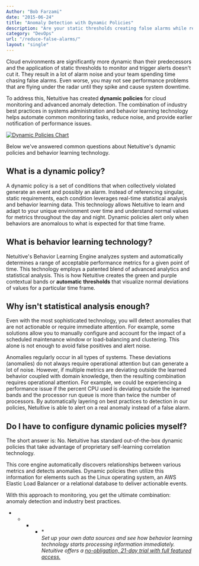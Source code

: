 ```yaml
---
Author: "Bob Farzami"
date: "2015-06-24"
title: "Anomaly Detection with Dynamic Policies"
description: "Are your static thresholds creating false alarms while real problems fly under the radar? See what anomaly detection with dynamic policies can do for you!"
category: "DevOps"
url: "/reduce-false-alarms/"
layout: "single"
---
```



Cloud environments are significantly more dynamic than their predecessors and the application of static thresholds to monitor and trigger alerts doesn't cut it. They result in a lot of alarm noise and your team spending time chasing false alarms.  Even worse, you may not see performance problems that are flying under the radar until they spike and cause system downtime.

To address this, Netuitive has created **dynamic policies** for cloud monitoring and advanced anomaly detection. The combination of industry best practices in systems administration and behavior learning technology helps automate common monitoring tasks, reduce noise, and provide earlier notification of performance issues.

[![Dynamic Policies Chart](https://s3-us-west-2.amazonaws.com/com-netuitive-app-usw2-public/wp-content/uploads/2016/03/dynamic-policies-anomaly-detection.png)](https://s3-us-west-2.amazonaws.com/com-netuitive-app-usw2-public/wp-content/uploads/2016/03/dynamic-policies-anomaly-detection.png)

Below we've answered common questions about Netuitive's dynamic policies and behavior learning technology.

What is a dynamic policy?
-------------------------

A dynamic policy is a set of conditions that when collectively violated generate an event and possibly an alarm.  Instead of referencing singular, static requirements, each condition leverages real-time statistical analysis and behavior learning data.  This technology allows Netuitive to learn and adapt to your unique environment over time and understand normal values for metrics throughout the day and night. Dynamic policies alert only when behaviors are anomalous to what is expected for that time frame.

What is behavior learning technology?
-------------------------------------

Netuitive's Behavior Learning Engine analyzes system and automatically determines a range of acceptable performance metrics for a given point of time. This technology employs a patented blend of advanced analytics and statistical analysis.  This is how Netuitive creates the green and purple contextual bands or **automatic** **thresholds** that visualize normal deviations of values for a particular time frame.

Why isn't statistical analysis enough?
--------------------------------------

Even with the most sophisticated technology, you will detect anomalies that are not actionable or require immediate attention. For example, some solutions allow you to manually configure and account for the impact of a scheduled maintenance window or load-balancing and clustering.  This alone is not enough to avoid false positives and alert noise.

Anomalies regularly occur in all types of systems.  These deviations (anomalies) do not always require operational attention but can generate a lot of noise.  However, if multiple metrics are deviating outside the learned behavior coupled with domain knowledge, then the resulting combination requires operational attention.  For example, we could be experiencing a performance issue if the percent CPU used is deviating outside the learned bands and the processor run queue is more than twice the number of processors.  By automatically layering on best practices to detection in our policies, Netuitive is able to alert on a real anomaly instead of a false alarm.

Do I have to configure dynamic policies myself?
-----------------------------------------------

The short answer is: No.  Netuitive has standard out-of-the-box dynamic policies that take advantage of proprietary self-learning correlation technology.

This core engine automatically discovers relationships between various metrics and detects anomalies. Dynamic policies then utilize this information for elements such as the Linux operating system, an AWS Elastic Load Balancer or a relational database to deliver actionable events.

With this approach to monitoring, you get the ultimate combination: anomaly detection and industry best practices.

* * * * *\
*Set up your own data sources and see how behavior learning technology starts processing information immediately. Netuitive offers a [no-obligation, 21-day trial with full featured access.](/signup)*
